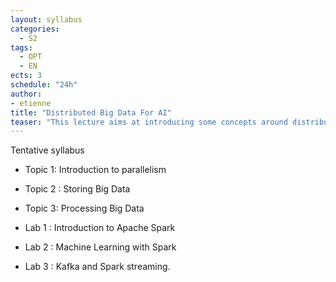 ```yaml
---
layout: syllabus
categories:
  - S2
tags:
  - OPT
  - EN
ects: 3
schedule: "24h"
author:
- etienne
title: "Distributed Big Data For AI"
teaser: "This lecture aims at introducing some concepts around distributed data management: replicated data consistency, distributed file systems, map-reduce, etc. The lecture will provide also a concrete experience with labs oriented as a project."
---
```


Tentative syllabus

- Topic 1: Introduction to parallelism
- Topic 2 : Storing Big Data
- Topic 3: Processing Big Data

- Lab 1 : Introduction to Apache Spark
- Lab 2 : Machine Learning with Spark
- Lab 3 : Kafka and Spark streaming.

